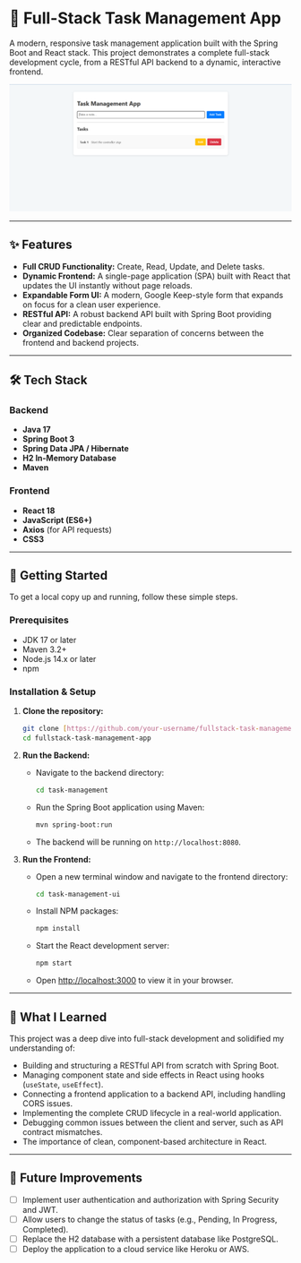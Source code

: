 # 📝 Full-Stack Task Management App

A modern, responsive task management application built with the Spring Boot and React stack. This project demonstrates a complete full-stack development cycle, from a RESTful API backend to a dynamic, interactive frontend.

![Screenshot of the Task Management App](./screenshot.png)


---

## ✨ Features

- **Full CRUD Functionality:** Create, Read, Update, and Delete tasks.
- **Dynamic Frontend:** A single-page application (SPA) built with React that updates the UI instantly without page reloads.
- **Expandable Form UI:** A modern, Google Keep-style form that expands on focus for a clean user experience.
- **RESTful API:** A robust backend API built with Spring Boot providing clear and predictable endpoints.
- **Organized Codebase:** Clear separation of concerns between the frontend and backend projects.

---

## 🛠️ Tech Stack

### Backend
- **Java 17**
- **Spring Boot 3**
- **Spring Data JPA / Hibernate**
- **H2 In-Memory Database**
- **Maven**

### Frontend
- **React 18**
- **JavaScript (ES6+)**
- **Axios** (for API requests)
- **CSS3**

---

## 🚀 Getting Started

To get a local copy up and running, follow these simple steps.

### Prerequisites

- JDK 17 or later
- Maven 3.2+
- Node.js 14.x or later
- npm

### Installation & Setup

1.  **Clone the repository:**
    ```sh
    git clone [https://github.com/your-username/fullstack-task-management-app.git](https://github.com/your-username/fullstack-task-management-app.git)
    cd fullstack-task-management-app
    ```

2.  **Run the Backend:**
    - Navigate to the backend directory:
      ```sh
      cd task-management
      ```
    - Run the Spring Boot application using Maven:
      ```sh
      mvn spring-boot:run
      ```
    - The backend will be running on `http://localhost:8080`.

3.  **Run the Frontend:**
    - Open a new terminal window and navigate to the frontend directory:
      ```sh
      cd task-management-ui
      ```
    - Install NPM packages:
      ```sh
      npm install
      ```
    - Start the React development server:
      ```sh
      npm start
      ```
    - Open [http://localhost:3000](http://localhost:3000) to view it in your browser.

---

## 🧠 What I Learned

This project was a deep dive into full-stack development and solidified my understanding of:

-   Building and structuring a RESTful API from scratch with Spring Boot.
-   Managing component state and side effects in React using hooks (`useState`, `useEffect`).
-   Connecting a frontend application to a backend API, including handling CORS issues.
-   Implementing the complete CRUD lifecycle in a real-world application.
-   Debugging common issues between the client and server, such as API contract mismatches.
-   The importance of clean, component-based architecture in React.

---

## 🌟 Future Improvements

- [ ] Implement user authentication and authorization with Spring Security and JWT.
- [ ] Allow users to change the status of tasks (e.g., Pending, In Progress, Completed).
- [ ] Replace the H2 database with a persistent database like PostgreSQL.
- [ ] Deploy the application to a cloud service like Heroku or AWS.
